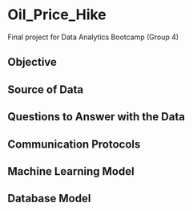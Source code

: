 # Oil_Price_Hike
Final project for Data Analytics Bootcamp (Group 4)

## Objective

## Source of Data

## Questions to Answer with the Data

## Communication Protocols

## Machine Learning Model

## Database Model

## 

